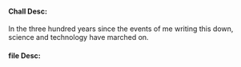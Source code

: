 #### Chall Desc:
In the three hundred years since the events of me writing this down, science and technology have marched on.

#### file Desc: 

